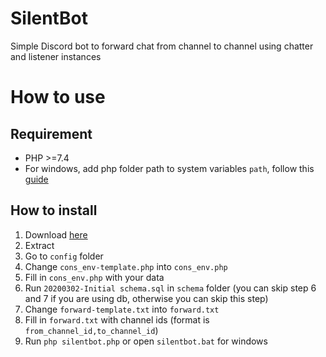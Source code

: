 # SilentBot
Simple Discord bot to forward chat from channel to channel using chatter and listener instances

# How to use
## Requirement
- PHP >=7.4
- For windows, add php folder path to system variables `path`, follow this [guide](https://www.computerhope.com/issues/ch000549.htm)

## How to install
1. Download [here](https://github.com/nicholaskevs/Salien-Launcher/archive/master.zip)
2. Extract
3. Go to `config` folder
3. Change `cons_env-template.php` into `cons_env.php`
4. Fill in `cons_env.php` with your data
5. Run `20200302-Initial schema.sql` in `schema` folder (you can skip step 6 and 7 if you are using db, otherwise you can skip this step)
6. Change `forward-template.txt` into `forward.txt`
7. Fill in `forward.txt` with channel ids (format is `from_channel_id,to_channel_id`)
8. Run `php silentbot.php` or open `silentbot.bat` for windows

